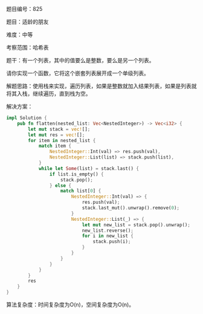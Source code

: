 题目编号：825

题目：适龄的朋友

难度：中等

考察范围：哈希表

题干：有一个列表，其中的值要么是整数，要么是另一个列表。

请你实现一个函数，它将这个嵌套列表展开成一个单级列表。

解题思路：使用栈来实现，遍历列表，如果是整数就加入结果列表，如果是列表就将其入栈，继续遍历，直到栈为空。

解决方案：

```rust
impl Solution {
    pub fn flatten(nested_list: Vec<NestedInteger>) -> Vec<i32> {
        let mut stack = vec![];
        let mut res = vec![];
        for item in nested_list {
            match item {
                NestedInteger::Int(val) => res.push(val),
                NestedInteger::List(list) => stack.push(list),
            }
            while let Some(list) = stack.last() {
                if list.is_empty() {
                    stack.pop();
                } else {
                    match list[0] {
                        NestedInteger::Int(val) => {
                            res.push(val);
                            stack.last_mut().unwrap().remove(0);
                        }
                        NestedInteger::List(_) => {
                            let mut new_list = stack.pop().unwrap();
                            new_list.reverse();
                            for i in new_list {
                                stack.push(i);
                            }
                        }
                    }
                }
            }
        }
        res
    }
}
```

算法复杂度：时间复杂度为O(n)，空间复杂度为O(n)。